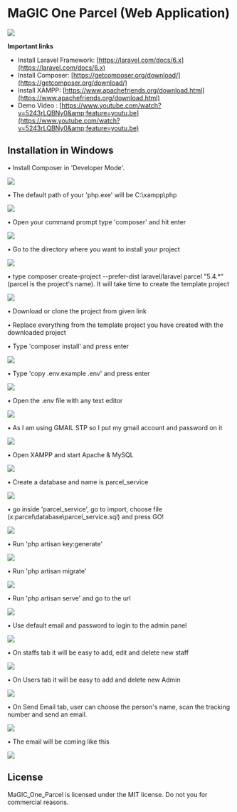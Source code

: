 # MaGIC One Parcel (Web Application)
![](images/1.jpg)


**Important links**
- Install Laravel Framework: [https://laravel.com/docs/6.x](https://laravel.com/docs/6.x)
- Install Composer: [https://getcomposer.org/download/](https://getcomposer.org/download/)
- Install XAMPP: [https://www.apachefriends.org/download.html](https://www.apachefriends.org/download.html)
- Demo Video : [https://www.youtube.com/watch?v=5243rLQBNy0&amp;feature=youtu.be](https://www.youtube.com/watch?v=5243rLQBNy0&amp;feature=youtu.be)

## **Installation in Windows**

• Install Composer in &#39;Developer Mode&#39;.

![](images/2.jpg)

• The default path of your &#39;php.exe&#39; will be C:\xampp\php

![](images/3.jpg)

• Open your command prompt type &#39;composer&#39; and hit enter

![](images/4.jpg)

• Go to the directory where you want to install your project

![](images/5.jpg)

• type composer create-project --prefer-dist laravel/laravel parcel &quot;5.4.\*&quot;
(parcel is the project&#39;s name). It will take time to create the template project

![](images/6.jpg)

• Download or clone the project from given link

• Replace everything from the template project you have created with the downloaded project

• Type &#39;composer install&#39; and press enter

![](images/7.jpg)

• Type &#39;copy .env.example .env&#39; and press enter

![](images/8.jpg)

• Open the .env file with any text editor

![](images/9.jpg)

• As I am using GMAIL STP so I put my gmail account and password on it

![](images/10.jpg)

• Open XAMPP and start Apache &amp; MySQL

![](images/11.jpg)

• Create a database and name is parcel\_service

![](images/12.jpg)

• go inside &#39;parcel\_service&#39;, go to import, choose file (x:parcel\database\parcel\_service.sql) and press GO!

![](images/13.jpg)

• Run &#39;php artisan key:generate&#39;

![](images/14.jpg)

• Run &#39;php artisan migrate&#39;

![](images/15.jpg)

• Run &#39;php artisan serve&#39; and go to the url

![](images/16.jpg)

• Use default email and password to login to the admin panel

![](images/17.jpg)

• On staffs tab it will be easy to add, edit and delete new staff

![](images/18.jpg)

• On Users tab it will be easy to add and delete new Admin

![](images/19.jpg)

• On Send Email tab, user can choose the person&#39;s name, scan the tracking number and send an email.

![](images/20.jpg)

• The email will be coming like this

![](images/21.jpg)

## **License**

MaGIC_One_Parcel is licensed under the MIT license. Do not you for commercial reasons.
